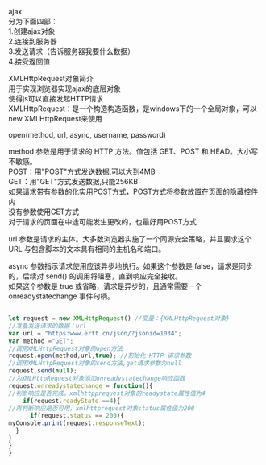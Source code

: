 ajax:<br>
分为下面四部：<br>
1.创建ajax对象<br>
2.连接到服务器<br>
3.发送请求（告诉服务器我要什么数据）<br>
4.接受返回值<br>

XMLHttpRequest对象简介<br>
用于实现浏览器实现ajax的底层对象<br>
使得js可以直接发起HTTP请求<br>
XMLHttpRequest：是一个构造构造函数，是windows下的一个全局对象，可以new XMLHttpRequest来使用<br>

open(method, url, async, username, password)

method 参数是用于请求的 HTTP 方法。值包括 GET、POST 和 HEAD。大小写不敏感。   <br>
POST：用"POST"方式发送数据,可以大到4MB   <br>
GET：用"GET"方式发送数据,只能256KB   <br>
如果请求带有参数的化实用POST方式，POST方式将参数放置在页面的隐藏控件内   <br>
没有参数使用GET方式   <br>
对于请求的页面在中途可能发生更改的，也最好用POST方式   <br>

url 参数是请求的主体。大多数浏览器实施了一个同源安全策略，并且要求这个 URL 与包含脚本的文本具有相同的主机名和端口。<br>

async 参数指示请求使用应该异步地执行。如果这个参数是 false，请求是同步的，后续对 send() 的调用将阻塞，直到响应完全接收。   <br>
如果这个参数是 true 或省略，请求是异步的，且通常需要一个 onreadystatechange 事件句柄。   <br>



```js

let request = new XMLHttpRequest() //变量：{XMLHttpRequest对象}
//准备发送请求的数据：url
var url = "https:www.ertt.cn/json/?jsonid=1034";
var method ="GET";
//调用XMLHttpRequest对象的open方法
request.open(method,url,true); //初始化 HTTP 请求参数
//调用XMLHttpRequest对象的send方法,get请求参数为null
request.send(null);
//为XMLHttpRequest对象添加onreadystatechange响应函数
request.onreadystatechange = function(){
//判断响应是否完成，xmlhttpprequest对象的readystate属性值为4
    if(request.readyState ==4){
//再判断响应是否可用，xmlhttprequest对象status属性值为200
      if(request.status == 200){
myConsole.print(request.responseText);
  }
}
}
}

```
